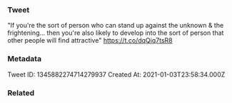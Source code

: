 ### Tweet
"If you're the sort of person who can stand up against the unknown &amp; the frightening... then you're also likely to develop into the sort of person that other people will find attractive" https://t.co/dqQjq7tsR8

### Metadata
Tweet ID: 1345882274714279937
Created At: 2021-01-03T23:58:34.000Z

### Related

